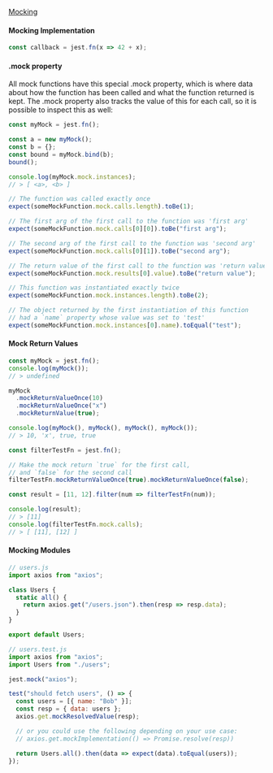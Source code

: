 [Mocking](https://jestjs.io/docs/en/mock-functions.html)

#### Mocking Implementation

```js
const callback = jest.fn(x => 42 + x);
```

#### .mock property

All mock functions have this special .mock property, which is where data about how the function has been called and what the function returned is kept. The .mock property also tracks the value of this for each call, so it is possible to inspect this as well:

```js
const myMock = jest.fn();

const a = new myMock();
const b = {};
const bound = myMock.bind(b);
bound();

console.log(myMock.mock.instances);
// > [ <a>, <b> ]
```

```js
// The function was called exactly once
expect(someMockFunction.mock.calls.length).toBe(1);

// The first arg of the first call to the function was 'first arg'
expect(someMockFunction.mock.calls[0][0]).toBe("first arg");

// The second arg of the first call to the function was 'second arg'
expect(someMockFunction.mock.calls[0][1]).toBe("second arg");

// The return value of the first call to the function was 'return value'
expect(someMockFunction.mock.results[0].value).toBe("return value");

// This function was instantiated exactly twice
expect(someMockFunction.mock.instances.length).toBe(2);

// The object returned by the first instantiation of this function
// had a `name` property whose value was set to 'test'
expect(someMockFunction.mock.instances[0].name).toEqual("test");
```

#### Mock Return Values

```js
const myMock = jest.fn();
console.log(myMock());
// > undefined

myMock
  .mockReturnValueOnce(10)
  .mockReturnValueOnce("x")
  .mockReturnValue(true);

console.log(myMock(), myMock(), myMock(), myMock());
// > 10, 'x', true, true
```

```js
const filterTestFn = jest.fn();

// Make the mock return `true` for the first call,
// and `false` for the second call
filterTestFn.mockReturnValueOnce(true).mockReturnValueOnce(false);

const result = [11, 12].filter(num => filterTestFn(num));

console.log(result);
// > [11]
console.log(filterTestFn.mock.calls);
// > [ [11], [12] ]
```

#### Mocking Modules

```js
// users.js
import axios from "axios";

class Users {
  static all() {
    return axios.get("/users.json").then(resp => resp.data);
  }
}

export default Users;
```

```js
// users.test.js
import axios from "axios";
import Users from "./users";

jest.mock("axios");

test("should fetch users", () => {
  const users = [{ name: "Bob" }];
  const resp = { data: users };
  axios.get.mockResolvedValue(resp);

  // or you could use the following depending on your use case:
  // axios.get.mockImplementation(() => Promise.resolve(resp))

  return Users.all().then(data => expect(data).toEqual(users));
});
```
